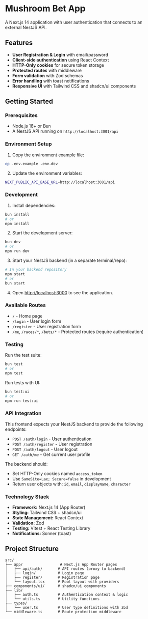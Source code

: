 # Mushroom Bet App

A Next.js 14 application with user authentication that connects to an external NestJS API.

## Features

- **User Registration & Login** with email/password
- **Client-side authentication** using React Context
- **HTTP-Only cookies** for secure token storage
- **Protected routes** with middleware
- **Form validation** with Zod schemas
- **Error handling** with toast notifications
- **Responsive UI** with Tailwind CSS and shadcn/ui components

## Getting Started

### Prerequisites

- Node.js 18+ or Bun
- A NestJS API running on `http://localhost:3001/api`

### Environment Setup

1. Copy the environment example file:

```bash
cp .env.example .env.dev
```

2. Update the environment variables:

```bash
NEXT_PUBLIC_API_BASE_URL=http://localhost:3001/api
```

### Development

1. Install dependencies:

```bash
bun install
# or
npm install
```

2. Start the development server:

```bash
bun dev
# or
npm run dev
```

3. Start your NestJS backend (in a separate terminal/repo):

```bash
# In your backend repository
npm start
# or
bun start
```

4. Open [http://localhost:3000](http://localhost:3000) to see the application.

### Available Routes

- `/` - Home page
- `/login` - User login form
- `/register` - User registration form
- `/me`, `/races/*`, `/bets/*` - Protected routes (require authentication)

### Testing

Run the test suite:

```bash
bun test
# or
npm test
```

Run tests with UI:

```bash
bun test:ui
# or
npm run test:ui
```

### API Integration

This frontend expects your NestJS backend to provide the following endpoints:

- `POST /auth/login` - User authentication
- `POST /auth/register` - User registration
- `POST /auth/logout` - User logout
- `GET /auth/me` - Get current user profile

The backend should:

- Set HTTP-Only cookies named `access_token`
- Use `SameSite=Lax; Secure=false` in development
- Return user objects with: `id`, `email`, `displayName`, `character`

### Technology Stack

- **Framework:** Next.js 14 (App Router)
- **Styling:** Tailwind CSS + shadcn/ui
- **State Management:** React Context
- **Validation:** Zod
- **Testing:** Vitest + React Testing Library
- **Notifications:** Sonner (toast)

## Project Structure

```
src/
├── app/                 # Next.js App Router pages
│   ├── api/auth/       # API routes (proxy to backend)
│   ├── login/          # Login page
│   ├── register/       # Registration page
│   └── layout.tsx      # Root layout with providers
├── components/ui/      # shadcn/ui components
├── lib/
│   ├── auth.ts         # Authentication context & logic
│   └── utils.ts        # Utility functions
├── types/
│   └── user.ts         # User type definitions with Zod
└── middleware.ts       # Route protection middleware
```
